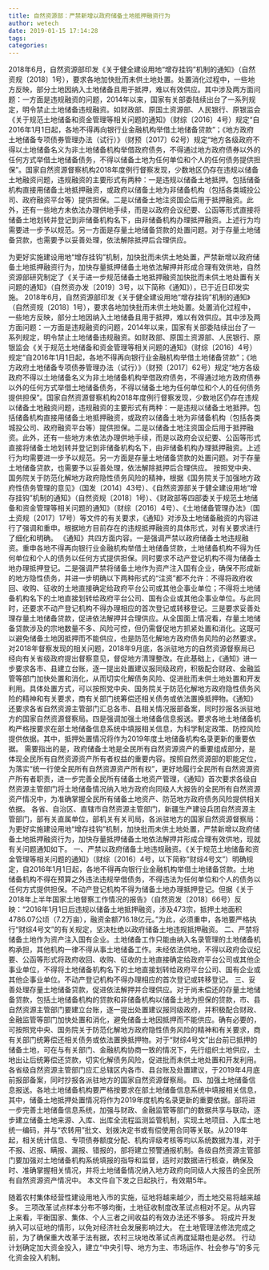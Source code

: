 ```yaml
---
title: 自然资源部：严禁新增以政府储备土地抵押融资行为
author: wetech
date: 2019-01-15 17:14:28
tags: 
categories: 
---
```

2018年6月，自然资源部印发《关于健全建设用地“增存挂钩”机制的通知》（自然资规〔2018〕1号），要求各地加快批而未供土地处置。处置消化过程中，一些地方反映，部分土地因纳入土地储备且用于抵押，难以有效供应。其中涉及两方面问题：一方面是违规融资的问题，2014年以来，国家有关部委陆续出台了一系列规定，明令禁止土地储备违规融资。如财政部、原国土资源部、人民银行、原银监会《关于规范土地储备和资金管理等相关问题的通知》（财综〔2016〕4号）规定“自2016年1月1日起，各地不得再向银行业金融机构举借土地储备贷款”；《地方政府土地储备专项债券管理办法（试行）》（财预〔2017〕62号）规定“地方各级政府不得以土地储备名义为非土地储备机构举借政府债务，不得通过地方政府债券以外的任何方式举借土地储备债务，不得以储备土地为任何单位和个人的任何债务提供担保”。国家自然资源督察机构2018年度例行督察发现，少数地区仍存在违规以储备土地融资问题，违规融资的主要形式有两种：一是违规以储备土地抵押。包括储备机构直接用储备土地抵押融资，或政府以储备土地为非储备机构（包括各类城投公司、政府融资平台等）提供担保。二是以储备土地注资国企后用于抵押融资。此外，还有一些地方未依法办理供地手续，而是以政府会议纪要、公函等形式直接将储备土地划转并登记到非储备机构名下，由非储备机构办理抵押融资。上述行为均需要进一步予以规范。另一方面是存量土地储备贷款的处置问题。对于存量土地储备贷款，也需要予以妥善处理，依法解除抵押后合理供应。
<!-- more -->
为更好实施建设用地“增存挂钩”机制，加快批而未供土地处置，严禁新增以政府储备土地抵押融资行为，加快存量抵押储备土地依法解押并形成合理有效供地，自然资源部研究制定了《关于进一步规范储备土地抵押融资加快批而未供土地处置有关问题的通知》（自然资办发〔2019〕3号，以下简称《通知》），已于近日印发实施。
2018年6月，自然资源部印发《关于健全建设用地“增存挂钩”机制的通知》（自然资规〔2018〕1号），要求各地加快批而未供土地处置。处置消化过程中，一些地方反映，部分土地因纳入土地储备且用于抵押，难以有效供应。其中涉及两方面问题：一方面是违规融资的问题，2014年以来，国家有关部委陆续出台了一系列规定，明令禁止土地储备违规融资。如财政部、原国土资源部、人民银行、原银监会《关于规范土地储备和资金管理等相关问题的通知》（财综〔2016〕4号）规定“自2016年1月1日起，各地不得再向银行业金融机构举借土地储备贷款”；《地方政府土地储备专项债券管理办法（试行）》（财预〔2017〕62号）规定“地方各级政府不得以土地储备名义为非土地储备机构举借政府债务，不得通过地方政府债券以外的任何方式举借土地储备债务，不得以储备土地为任何单位和个人的任何债务提供担保”。国家自然资源督察机构2018年度例行督察发现，少数地区仍存在违规以储备土地融资问题，违规融资的主要形式有两种：一是违规以储备土地抵押。包括储备机构直接用储备土地抵押融资，或政府以储备土地为非储备机构（包括各类城投公司、政府融资平台等）提供担保。二是以储备土地注资国企后用于抵押融资。此外，还有一些地方未依法办理供地手续，而是以政府会议纪要、公函等形式直接将储备土地划转并登记到非储备机构名下，由非储备机构办理抵押融资。上述行为均需要进一步予以规范。另一方面是存量土地储备贷款的处置问题。对于存量土地储备贷款，也需要予以妥善处理，依法解除抵押后合理供应。
按照党中央、国务院关于防范化解地方政府隐性债务风险的精神，根据《国务院关于加强地方政府性债务管理的意见》（国发〔2014〕43号）、《自然资源部关于健全建设用地“增存挂钩”机制的通知》（自然资规〔2018〕1号）、《财政部等四部委关于规范土地储备和资金管理等相关问题的通知》（财综〔2016〕4号）、《土地储备管理办法》（国土资规〔2017〕17号）等文件的有关要求，《通知》对涉及土地储备融资的内容进行了强调和重申。根据地方目前存在的违规抵押融资的具体形式，对有关要求进行了细化和明确。
《通知》共四方面内容。一是强调严禁以政府储备土地违规融资。重申各地不得再向银行业金融机构举借土地储备贷款，土地储备机构不得为任何单位和个人的债务以任何方式提供担保。同时要求不动产登记机构不得为储备土地办理抵押登记。二是强调严禁将储备土地作为资产注入国有企业，确保不形成新的地方隐性债务，并进一步明确以下两种形式的“注资”都不允许：不得将政府收回、收购、征收的土地直接确定给政府平台公司或其他企事业单位；不得将土地储备机构名下的土地直接划转给政府平台公司、国有企业或其他企事业单位。与此同时，还要求不动产登记机构不得办理相应的首次登记或转移登记。三是要求妥善处理存量土地储备贷款，促进依法解押并合理供应。从全国面上情况看，存量土地储备贷款涉及的宗地数量不多、风险可控，但仍需督促地方抓紧处置和消化。这既可以避免储备土地因抵押而不能供应，也是防范化解地方政府债务风险的必然要求。对2018年督察发现的相关问题，2018年9月底，各派驻地方的自然资源督察局已经向有关省级政府提出督察意见，督促地方清理整改。在此基础上，《通知》进一步要求各市、县建立台账，逐一提出处置建议报同级政府，积极配合财政、金融监管等部门加快处置和消化，从而切实化解债务风险、促进批而未供土地处置和开发利用。具体处置方式，可以按照党中央、国务院关于防范化解地方政府隐性债务风险的精神和有关要求，商有关部门统筹偿还相关债务或依法置换抵押物。《通知》还要求各省自然资源主管部门汇总各市、县相关情况报部备案，同时抄报各派驻地方的国家自然资源督察局。四是强调加强土地储备信息报送。要求各地土地储备机构严格按要求在部土地储备信息系统中填报相关信息，为科学制定政策、防控风险提供依据。其中，抵押处置情况将作为2019年度土地储备机构名录更新的重要依据。
需要指出的是，政府储备土地是全民所有自然资源资产的重要组成部分，是体现全民所有自然资源资产所有者权益的重要内容。按照自然资源部的职能定位，为落实“统一行使全民所有自然资源资产所有权”，更好地履行全民所有自然资源资产所有者职责，进一步完善全民所有储备土地资产管理，《通知》首次要求各级自然资源主管部门将土地储备情况纳入地方政府向同级人大报告的全民所有自然资源资产情况中，为准确掌握全民所有储备土地资产、防范地方政府债务风险提供相关依据。
各省、自治区、直辖市自然资源主管部门，新疆生产建设兵团自然资源主管部门，部有关直属单位，部机关有关司局，各派驻地方的国家自然资源督察局：
为更好实施建设用地“增存挂钩”机制，加快批而未供土地处置，严禁新增以政府储备土地抵押融资行为，加快存量抵押储备土地依法解押并形成合理有效供地，现就有关问题通知如下。
一、严禁以政府储备土地违规融资。《关于规范土地储备和资金管理等相关问题的通知》（财综〔2016〕4号，以下简称“财综4号文”）明确规定，自2016年1月1日起，各地不得再向银行业金融机构举借土地储备贷款。土地储备机构不得在预算之外违法违规举借债务，不得违法为任何单位和个人的债务以任何方式提供担保。不动产登记机构不得为储备土地办理抵押登记。但据《关于2018年上半年国家土地督察工作情况的报告》（自然资发〔2018〕66号）反映：“2016年1月1日后违规以储备土地抵押融资，涉及473宗，抵押土地面积4786.07公顷（7.2万亩），融资金额716.18亿元。”为此，必须重申，各地要严格执行“财综4号文”的有关规定，坚决杜绝以政府储备土地违规抵押融资。
二、严禁将储备土地作为资产注入国有企业。土地储备工作只能由纳入名录管理的土地储备机构承担，其他机构一律不得从事土地储备工作。未经依法供地，不得以政府会议纪要、公函等形式将政府收回、收购、征收的土地直接确定给政府平台公司或其他企事业单位，不得将土地储备机构名下的土地直接划转给政府平台公司、国有企业或其他企事业单位。不动产登记机构不得办理相应的首次登记或转移登记。
三、妥善处理存量土地储备贷款，促进依法解押并合理供应。对于尚未偿还的存量土地储备贷款，包括土地储备机构的贷款和非储备机构以储备土地为担保的贷款，市、县自然资源主管部门要建立台账，逐一提出处置建议报同级政府，并积极配合财政、金融监管等部门加快处置和消化，避免储备土地因抵押而不能供应。确有必要的，可按照党中央、国务院关于防范化解地方政府隐性债务风险的精神和有关要求，商有关部门统筹偿还相关债务或依法置换抵押物。对于“财综4号文”出台前已抵押的储备土地，可在与有关部门、金融机构协商一致的情况下，先行组织土地供应，土地出让后统筹偿还贷款，切实化解债务风险，促进批而未供土地处置和开发利用。各省级自然资源主管部门应汇总辖区内各市、县台账及处置建议，于2019年4月底前报部备案，同时抄报各派驻地方的国家自然资源督察局。
四、加强土地储备信息报送。各地土地储备机构要严格按要求在部土地储备信息系统中填报相关信息，其中，储备土地抵押处置情况将作为2019年度机构名录更新的重要依据。部将进一步完善土地储备信息系统，加强与财政、金融监管等部门的数据共享与联动，逐步建立储备土地来源、入库、出库全流程监测监管机制，实现土地项目、入库土地统一编码，并与“农转用”批文、划拨决定书或有偿使用合同等关联。从2019年起，相关统计信息、专项债券额度分配、机构评级考核等均以系统数据为准，对于不报、迟报、瞒报、漏报、错报的，部将建立预警通报机制。各级自然资源主管部门要加强对土地储备机构系统填报的指导和监督，适时对数据进行核查，确保及时、准确掌握相关情况，并将土地储备情况纳入地方政府向同级人大报告的全民所有自然资源资产情况中。
本文件自下发之日起执行，有效期5年。
 
 
随着农村集体经营性建设用地入市的实施，征地将越来越少，而土地交易将越来越多。
三项改革试点样本分布不够均衡，土地征收制度改革试点相对不足。从内容上来看，平衡国家、集体、个人三者之间收益的有效办法还不够多。
将成片开发纳入可以征地的情形，以免对经济社会发展影响过大。
在土地管理法修法完成之前，为了确保重大改革于法有据，农村三块地改革试点再度延期也是必然。
行动计划确定加大资金投入，建立“中央引导、地方为主、市场运作、社会参与”的多元化资金投入机制。
